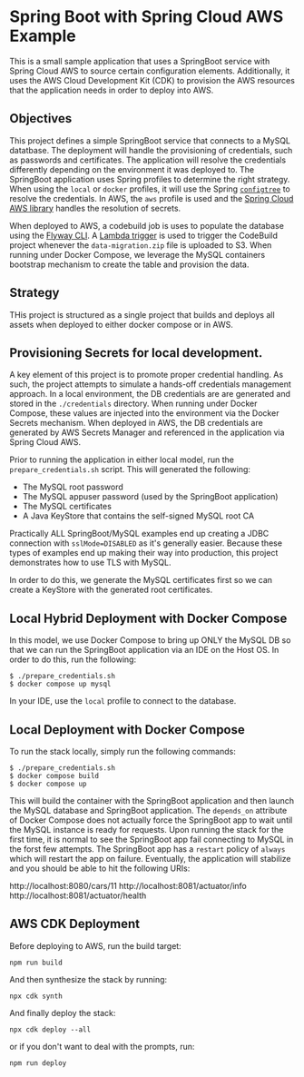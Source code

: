 # Spring Boot with Spring Cloud AWS Example

This is a small sample application that uses a SpringBoot service with Spring Cloud AWS to source
certain configuration elements. Additionally, it uses the AWS Cloud Development Kit (CDK) to
provision the AWS resources that the application needs in order to deploy into AWS.

## Objectives

This project defines a simple SpringBoot service that connects to a MySQL datatbase. The deployment
will handle the provisioning of credentials, such as passwords and certificates. The application
will resolve the credentials differently depending on the environment it was deployed to. The
SpringBoot application uses Spring profiles to determine the right strategy. When using the `local`
or `docker` profiles, it will use the Spring
[`configtree`](https://docs.spring.io/spring-boot/docs/current/reference/html/features.html#features.external-config.files.configtree)
to resolve the credentials. In AWS, the `aws` profile is used and the
[Spring Cloud AWS library](https://docs.awspring.io/spring-cloud-aws/docs/2.3.0-RC1/reference/html/index.html#integrating-your-spring-cloud-application-with-the-aws-secrets-manager)
handles the resolution of secrets.

When deployed to AWS, a codebuild job is uses to populate the database using the
[Flyway CLI](https://flywaydb.org/documentation/command/migrate). A
[Lambda trigger](lambdas/codebuild-trigger/s3-trigger.ts) is used to trigger the CodeBuild project
whenever the `data-migration.zip` file is uploaded to S3. When running under Docker Compose, we
leverage the MySQL containers bootstrap mechanism to create the table and provision the data.

## Strategy

THis project is structured as a single project that builds and deploys all assets when deployed to
either docker compose or in AWS.

## Provisioning Secrets for local development.

A key element of this project is to promote proper credential handling. As such, the project
attempts to simulate a hands-off credentials management approach. In a local environment, the DB
credentials are are generated and stored in the `./credentials` directory. When running under Docker
Compose, these values are injected into the environment via the Docker Secrets mechanism. When
deployed in AWS, the DB credentials are generated by AWS Secrets Manager and referenced in the
application via Spring Cloud AWS.

Prior to running the application in either local model, run the `prepare_credentials.sh` script.
This will generated the following:

- The MySQL root password
- The MySQL appuser password (used by the SpringBoot application)
- The MySQL certificates
- A Java KeyStore that contains the self-signed MySQL root CA

Practically ALL SpringBoot/MySQL examples end up creating a JDBC connection with `sslMode=DISABLED`
as it's generally easier. Because these types of examples end up making their way into production,
this project demonstrates how to use TLS with MySQL.

In order to do this, we generate the MySQL certificates first so we can create a KeyStore with the
generated root certificates.

## Local Hybrid Deployment with Docker Compose

In this model, we use Docker Compose to bring up ONLY the MySQL DB so that we can run the SpringBoot
application via an IDE on the Host OS. In order to do this, run the following:

    $ ./prepare_credentials.sh
    $ docker compose up mysql

In your IDE, use the `local` profile to connect to the database.

## Local Deployment with Docker Compose

To run the stack locally, simply run the following commands:

    $ ./prepare_credentials.sh
    $ docker compose build
    $ docker compose up

This will build the container with the SpringBoot application and then launch the MySQL database and
SpringBoot application. The `depends_on` attribute of Docker Compose does not actually force the
SpringBoot app to wait until the MySQL instance is ready for requests. Upon running the stack for
the first time, it is normal to see the SpringBoot app fail connecting to MySQL in the forst few
attempts. The SpringBoot app has a `restart` policy of `always` which will restart the app on
failure. Eventually, the application will stabilize and you should be able to hit the following
URIs:

http://localhost:8080/cars/11 http://localhost:8081/actuator/info
http://localhost:8081/actuator/health

## AWS CDK Deployment

Before deploying to AWS, run the build target:

    npm run build

And then synthesize the stack by running:

    npx cdk synth

And finally deploy the stack:

    npx cdk deploy --all

or if you don't want to deal with the prompts, run:

    npm run deploy

